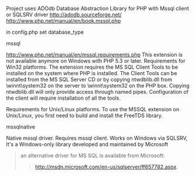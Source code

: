 Project uses ADOdb Database Abstraction Library for PHP with Mssql client or SQLSRV driver
http://adodb.sourceforge.net/
http://www.php.net/manual/en/book.mssql.php

in config.php set database\_type

mssql

http://www.php.net/manual/en/mssql.requirements.php
This extension is not available anymore on Windows with PHP 5.3 or later.
Requirements for Win32 platforms.
The extension requires the MS SQL Client Tools to be installed on the system where PHP is installed.
The Client Tools can be installed from the MS SQL Server CD or by copying ntwdblib.dll
from \winnt\system32 on the server to \winnt\system32 on the PHP box.
Copying ntwdblib.dll will only provide access through named pipes.
Configuration of the client will require installation of all the tools.

Requirements for Unix/Linux platforms.
To use the MSSQL extension on Unix/Linux, you first need to build and install the FreeTDS library.

mssqlnative

Native mssql driver. Requires mssql client. Works on Windows via SQLSRV,
It's a Windows-only library developed and maintained by Microsoft
> an alternative driver for MS SQL is available from Microsoft:
> > http://msdn.microsoft.com/en-us/sqlserver/ff657782.aspx.